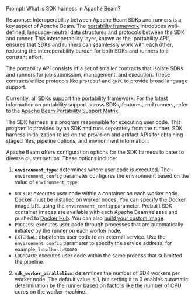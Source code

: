 Prompt:
What is SDK harness in Apache Beam?

Response:
Interoperability between Apache Beam SDKs and runners is a key aspect of Apache Beam. The [portability framework](https://beam.apache.org/roadmap/portability/) introduces well-defined, language-neutral data structures and protocols between the SDK and runner. This interoperability layer, known as the 'portability API', ensures that SDKs and runners can seamlessly work with each other, reducing the interoperability burden for both SDKs and runners to a constant effort.

The portability API consists of a set of smaller contracts that isolate SDKs and runners for job submission, management, and execution. These contracts utilize protocols like `protobuf` and `gRPC` to provide broad language support.

Currently, all SDKs support the portability framework. For the latest information on portability support across SDKs, features, and runners, refer to the [Apache Beam Portability Support Matrix](https://docs.google.com/spreadsheets/d/1KDa_FGn1ShjomGd-UUDOhuh2q73de2tPz6BqHpzqvNI/edit#gid=0).

The SDK harness is a program responsible for executing user code. This program is provided by an SDK and runs separately from the runner. SDK harness initialization relies on the provision and artifact APIs for obtaining staged files, pipeline options, and environment information.

Apache Beam offers configuration options for the SDK harness to cater to diverse cluster setups. These options include:
1. **`environment_type`**: determines where user code is executed. The `environment_config` parameter configures the environment based on the value of `environment_type`:
  * `DOCKER`: executes user code within a container on each worker node. Docker must be installed on worker nodes. You can specify the Docker image URL using the `environment_config` parameter. Prebuilt SDK container images are available with each Apache Beam release and pushed to [Docker Hub](https://hub.docker.com/search?q=apache%2Fbeam&type=image). You can also [build your custom image](https://beam.apache.org/documentation/runtime/environments/).
  * `PROCESS`: executes user code through processes that are automatically initiated by the runner on each worker node.
  * `EXTERNAL`: dispatches user code to an external service. Use the `environment_config` parameter to specify the service address, for example, `localhost:50000`.
  * `LOOPBACK`: executes user code within the same process that submitted the pipeline.
2. **`sdk_worker_parallelism`**: determines the number of SDK workers per worker node. The default value is 1, but setting it to 0 enables automatic determination by the runner based on factors like the number of CPU cores on the worker machine.
